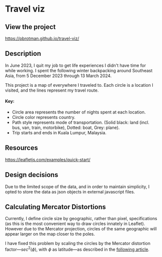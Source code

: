 # Travel viz

## View the project
https://pbrotman.github.io/travel-viz/

## Description

In June 2023, I quit my job to get life experiences I didn't have time for while working. I spent the following winter backpacking around Southeast Asia, from 5 December 2023 through 13 March 2024.

This project is a map of everywhere I traveled to. Each circle is a location I visited, and the lines represent my travel route.

#### Key:
- Circle area represents the number of nights spent at each location.
- Circle color represents country.
- Path style represents mode of transportation. (Solid black: land (incl. bus, van, train, motorbike), Dotted: boat, Grey: plane).
- Trip starts and ends in Kuala Lumpur, Malaysia.

## Resources

https://leafletjs.com/examples/quick-start/

## Design decisions

Due to the limited scope of the data, and in order to maintain simplicity, I opted to store the data as json objects in external javascript files.

## Calculating Mercator Distortions

Currently, I define circle size by geographic, rather than pixel, specifications (as this is the most convenient way to draw circles innately in Leaflet). However due to the Mercator projection, circles of the same geographic will appear larger on the map closer to the poles.

I have fixed this problem by scaling the circles by the Mercator distortion factor—$sec^2(ϕ)$, with $ϕ$ as latitude—as described in the [following article](https://www.marksmath.org/classes/common/MapProjection.pdf).